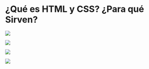 # ¿Qué es HTML y CSS? ¿Para qué Sirven?

![](imagenes/img01.png)

![](imagenes/img02.png)

![](imagenes/img03.png)

![](imagenes/img04.png)